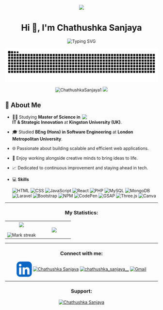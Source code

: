 <p align="center" ><img  src = "https://github.com/7oSkaaa/7oSkaaa/blob/main/Images/about_me.gif?raw=true" width = 100px></p>
<h1 align="center">Hi 👋, I'm Chathushka Sanjaya</h1>
</p>

<p align="center">
  <img src="https://readme-typing-svg.demolab.com?font=Fira+Code&weight=500&size=22&duration=3000&pause=1000&center=true&vCenter=true&width=600&color=e3fc03&lines=Code+Lover+and+Bug+Fixer+%F0%9F%91%BB;Turning+Ideas+into+Web+Reality+%F0%9F%8E%A8;Building+Better+Bit+by+Bit+%F0%9F%92%8E" alt="Typing SVG" />
</p>

<p align="center">
  <picture>
    <source media="(prefers-color-scheme: dark)" srcset="https://raw.githubusercontent.com/huiishan99/huiishan99/output/github-contribution-grid-snake-dark.svg">
    <source media="(prefers-color-scheme: light)" srcset="https://raw.githubusercontent.com/huiishan99/huiishan99/output/github-contribution-grid-snake.svg">
    <img alt="github contribution grid snake animation" src="https://raw.githubusercontent.com/huiishan99/huiishan99/output/github-contribution-grid-snake.svg">
  </picture>
</p>


<p align="center"> 
	<img src="https://komarev.com/ghpvc/?username=ChathushkaSanjaya1&label=Profile%20views&color=0e75b6&style=flat" alt="ChathushkaSanjaya1" /> 
	<img src="https://img.shields.io/badge/Lives-Sri%20Lanka-success" />
</p>

## 👀 About Me

<picture> <img align="right" src="https://github.com/7oSkaaa/7oSkaaa/blob/main/Images/Right_Side.gif?raw=true" width = 250px></picture>

- 👨‍💻 Studying **Master of Science in IT & Strategic Innovation** at **Kingston University (UK)**.
- 🎓 Studied **BEng (Hons) in Software Engineering** at **London Metropolitan University**.
- 🌐 Passionate about building scalable and efficient web applications.
- 🚀 Enjoy working alongside creative minds to bring ideas to life.
- 📈 Dedicated to continuous improvement and staying ahead in tech.
- 💻 **Skills**
  
  ![HTML](https://img.shields.io/badge/HTML-E34F26?style=for-the-badge&logo=html5&logoColor=white) 
  ![CSS](https://img.shields.io/badge/CSS-1572B6?style=for-the-badge&logo=css3&logoColor=white)
  ![JavaScript](https://img.shields.io/badge/JavaScript-F7DF1E?style=for-the-badge&logo=javascript&logoColor=black)
  ![React](https://img.shields.io/badge/React-20232A?style=for-the-badge&logo=react&logoColor=61DAFB)
  ![PHP](https://img.shields.io/badge/PHP-777BB4?style=for-the-badge&logo=php&logoColor=white)
  ![MySQL](https://img.shields.io/badge/MySQL-4479A1?style=for-the-badge&logo=mysql&logoColor=white)
  ![MongoDB](https://img.shields.io/badge/MongoDB-47A248?style=for-the-badge&logo=mongodb&logoColor=white)
  ![Laravel](https://img.shields.io/badge/Laravel-FF2D20?style=for-the-badge&logo=laravel&logoColor=white)
  ![Bootstrap](https://img.shields.io/badge/Bootstrap-7952B3?style=for-the-badge&logo=bootstrap&logoColor=white)
  ![NPM](https://img.shields.io/badge/NPM-CB3837?style=for-the-badge&logo=npm&logoColor=white)
  ![CodePen](https://img.shields.io/badge/CodePen-000000?style=for-the-badge&logo=codepen&logoColor=white)
  ![GSAP](https://img.shields.io/badge/GSAP-88CE02?style=for-the-badge&logo=greensock&logoColor=white)
  ![Three.js](https://img.shields.io/badge/Three.js-000000?style=for-the-badge&logo=three.js&logoColor=white)
  ![Canva](https://img.shields.io/badge/Canva-00C4CC?style=for-the-badge&logo=canva&logoColor=white)


---

<h3 align="center">My Statistics:</h3>
<p align="center">
<table align="center">
<tr border="none">
<td width="50%" align="center">
  
  <img  align="center"  src="https://github-readme-stats.vercel.app/api?username=ChathushkaSanjaya1&theme=dark&show_icons=true&count_private=true" />
  <br></br>
  <img  title="🔥 Get streak stats for your profile at git.io/streak-stats" alt="Mark streak" src="https://github-readme-streak-stats.herokuapp.com/?user=ChathushkaSanjaya1&theme=dark&hide_border=false" /> 
</td>
<td width="50%" align="center">

  <img  align="center"  src="https://github-readme-stats.anuraghazra1.vercel.app/api/top-langs/?username=ChathushkaSanjaya1&theme=dark&hide_border=false&no-bg=true&no-frame=true&langs_count=10"/>
  
  </td>
</tr>
</table>

---

<h3 align="center">Connect with me:</h3>
<p align="center">
<a href="https://www.linkedin.com/in/chathushka-sanjaya-0604a7329/" target="blank"><img align="center" src="https://github.com/tandpfun/skill-icons/blob/main/icons/LinkedIn.svg" alt="ChathushkaSanjaya" height="50" width="50" /></a>
<a href="https://web.facebook.com/profile.php?id=61574134659673" target="blank"><img align="center" src="https://raw.githubusercontent.com/rahuldkjain/github-profile-readme-generator/master/src/images/icons/Social/facebook.svg" alt="Chathushka Sanjaya" height="50" width="50" /></a>
<a href="https://www.instagram.com/chathushka_sanjaya__?igsh=MXYyZXdwOWUyamRlZg%3D%3D&utm_source=qr" target="blank"><img align="center" src="https://www.edigitalagency.com.au/wp-content/uploads/new-Instagram-icon-png-full-colour.png" alt="chathushka_sanjaya__" height="50" width="50" /></a>
<a href="mailto:chathushkasanjaya.1124@gmail.com" target="blank">
<img align="center" src="https://cdn-icons-png.flaticon.com/512/732/732200.png" alt="Gmail" height="50" width="50" /></a>
</p>

---

<h3 align="center">Support:</h3>
<p align="center"><a href="https://buymeacoffee.com/chathushka8"> <img align="center" src="https://cdn.buymeacoffee.com/buttons/v2/default-yellow.png" height="50" width="210" alt="Chathushka Sanjaya" /></a></p>
